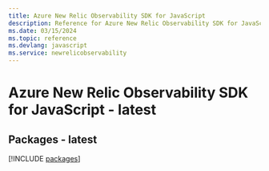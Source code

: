 ```yaml
---
title: Azure New Relic Observability SDK for JavaScript
description: Reference for Azure New Relic Observability SDK for JavaScript
ms.date: 03/15/2024
ms.topic: reference
ms.devlang: javascript
ms.service: newrelicobservability
---
```

# Azure New Relic Observability SDK for JavaScript - latest
## Packages - latest
[!INCLUDE [packages](new-relic-observability-index.md)]